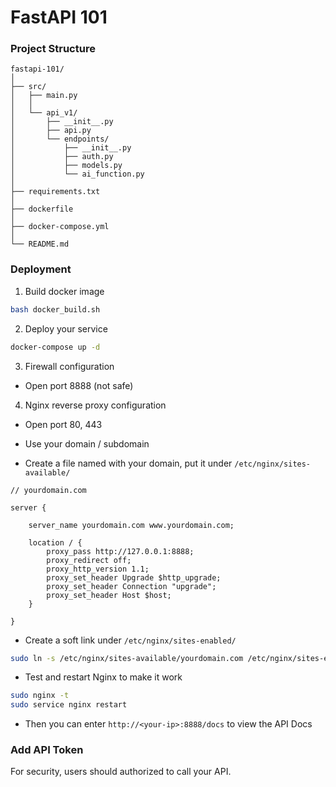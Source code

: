 # FastAPI 101

### Project Structure
```
fastapi-101/
│
├── src/
│   ├── main.py
│   │
│   └── api_v1/
│       ├── __init__.py
│       ├── api.py
│       └── endpoints/
│           ├── __init__.py
│           ├── auth.py
│           ├── models.py
│           └── ai_function.py
│
├── requirements.txt
│
├── dockerfile
│
├── docker-compose.yml
│
└── README.md
```

### Deployment
1. Build docker image
```bash
bash docker_build.sh
```

2. Deploy your service
```bash
docker-compose up -d
```

3. Firewall configuration

- Open port 8888 (not safe)

4. Nginx reverse proxy configuration

- Open port 80, 443

- Use your domain / subdomain

- Create a file named with your domain, put it under `/etc/nginx/sites-available/`
```nano
// yourdomain.com

server {

    server_name yourdomain.com www.yourdomain.com;
        
    location / {
        proxy_pass http://127.0.0.1:8888;
        proxy_redirect off;
        proxy_http_version 1.1;
        proxy_set_header Upgrade $http_upgrade;
        proxy_set_header Connection "upgrade";
        proxy_set_header Host $host;
    }

}
```

- Create a soft link under `/etc/nginx/sites-enabled/`
```bash
sudo ln -s /etc/nginx/sites-available/yourdomain.com /etc/nginx/sites-enabled/
```

- Test and restart Nginx to make it work

```bash
sudo nginx -t
sudo service nginx restart
```

- Then you can enter `http://<your-ip>:8888/docs` to view the API Docs


### Add API Token

For security, users should authorized to call your API.

